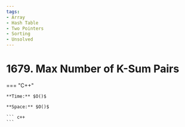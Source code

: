 ```yaml
---
tags:
- Array
- Hash Table
- Two Pointers
- Sorting
- Unsolved
---
```



# 1679. Max Number of K-Sum Pairs

=== "C++"

    **Time:** $O()$

    **Space:** $O()$

    ``` c++
    ```